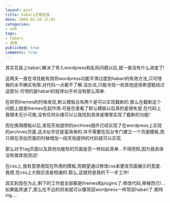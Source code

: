 ```yaml
---
layout: post
title: habari近期进度
date: 2009-02-20 15:01
categories: 
- web
tags:
- habari
- 进度
published: true
comments: true
---
```

<p><p>其实在装上habari,解决了导入wordpress和乱码问题以后,就一直没有什么进度了!</p> <!--more-->  <p>这两天一直在寻找能有效将wordpress功能平滑过度到habari的有效方法,只可惜我的水平确实有限.对代码一点都不了解.没办法,只能寻找一些其他途径希望能绕过这部分.可惜的是habari的程序似乎并没有那么简单.</p>  <p>在研究themes的时候发现,默认模板总有两个是可以实现截断的.那么在截断这个问题上就是themes在起作用.可是在查看了默认模板以后真的是很失望,在代码上我根本无计可施,没有任何头绪可以让我找到具体是哪里实现了截断的功能!</p>  <p>而在换用模板以后,发现天佑提供的archives插件已经实现了在wordpress上实现的archives页面.这点似乎还是蛮简单的.并不需要在后台专门建立一个页面模板,而只用在添加页面的时候增加一段天佑提供的代码就可以实现.</p>  <p>那么对于tag页面以及其他功能性的页面是否一样如此简单...不得而知,因为我具体没有做其他测试!</p>  <p>在css上,我有意使用现在所用的模板,而期望通过修改css来更改页面展示的宽度.我想,在css上大致应该是相通的.那么,这就将是我的下一步工作!</p>  <p>其实到现在为止,剩下的工作就全部都是themes和plugins了.修改代码,移植而已!...如果能弄通了,那么在不远的将来就可以像驾驭wordpress一样驾驭habari了.期待ing....</p></p>
